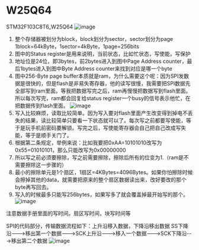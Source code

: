 # W25Q64
STM32F103C8T6_W25Q64
![image](https://github.com/user-attachments/assets/4cc24f25-bf99-4fb8-9444-61a558bbc26f)
1. 整个存储器被划分为block，block划分为sector，sector划分为page
   1block=64kByte，1sector=4kByte，1page=256bits
2. 图中的Status register是用来说明，当前状态，比如忙状态，写使能，写保护
3. 地址位是24位，即3bytes，前2bytes进入到图中Page Address counter，最后1bytes进入到图中Byte Address counter来找到对应是哪一个byte
4. 图中256-Byte page buffer本质就是ram，为什么需要这个呢：因为SPI发数据是很快的，但是flash是非易失寄存器，他的读写很慢，我需要把SPI数据先全部写到ram里面。等我把数据写完之后，ram再慢慢把数据写到flash里面。所以每次写完，ram都会回复给status register一个busy的信号表示他忙，在把数据传到flash里面。
![image](https://github.com/user-attachments/assets/38b58258-8dc6-45b3-b446-2756c2d5fbcd)
1. 写入比较麻烦，读取比较简单。因为写入要对flash里面产生改变得到掉电不丢失的结果，读比较简单只要看一下状态就可以了。每次写之前都要写使能，等于是玩手机前密码要解锁。写完之后，写使能寄存器会自己把自己改成写失能，等于是顺手关门了。
2. 根据第二条规定，举例来说：比如我要把0xAA=10101010改写为0x55=01010101，那么只能改写为0x00000000
3. 所以写之前必须要擦除，写之前需要擦除，擦除后所有的位变为1.（ram是不需要擦除这一步骤的）
4. 最小的擦除单元是1个扇区，1扇区=4KBytes=4096Bytes。如果你怕擦除时候会擦掉其他的data，就需要把原来的整个扇区数据读出来，改好要改的那个byte再写回去。
5. 写入的时候最多只能写256bytes，如果写多了就会覆盖掉最开始写的那个。
![image](https://github.com/user-attachments/assets/31e61275-3d91-4deb-8fed-b10eb2572e9e)

注意数据手册里面的写时间。扇区写时间，块写时间等

SPI的代码部分，传输数据流程如下：上升沿移入数据，下降沿移出数据
SS下降沿--->移出第一个数据--->SCK上升沿--->移入一个数据--->SCK下降沿--->移出第二个数据
![image](https://github.com/user-attachments/assets/d6a6f41c-08aa-454e-bc7d-4c9700b17786)


